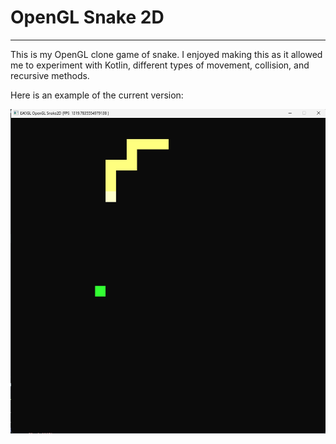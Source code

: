 # OpenGL Snake 2D
***

This is my OpenGL clone game of snake. I enjoyed making this as it allowed me to experiment with Kotlin, different types of movement, collision, and recursive methods.

Here is an example of the current version:

<img src="example.png">